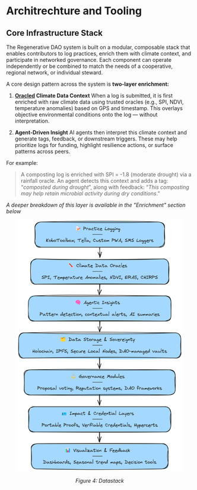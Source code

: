 # Architrechture and Tooling

## Core Infrastructure Stack
The Regenerative DAO system is built on a modular, composable stack that enables contributors to log practices, enrich them with climate context, and participate in networked governance. Each component can operate independently or be combined to match the needs of a cooperative, regional network, or individual steward.

A core design pattern across the system is __two-layer enrichment:__

1. __[Oracled](glossary.md) Climate Data Context__
When a log is submitted, it is first enriched with raw climate data using trusted oracles (e.g., SPI, NDVI, temperature anomalies) based on GPS and timestamp. This overlays objective environmental conditions onto the log — without interpretation.

2. __Agent-Driven Insight__
AI agents then interpret this climate context and generate tags, feedback, or downstream triggers. These may help prioritize logs for funding, highlight resilience actions, or surface patterns across peers.

For example:

>A composting log is enriched with SPI = -1.8 (moderate drought) via a rainfall oracle. 
>An agent detects this context and adds a tag: “_composted during drought_”, along with feedback:
>“_This composting may help retain microbial activity during dry conditions_.”

_A deeper breakdown of this layer is available in the "Enrichment" section below_

<div align="center">
<img src="../diagrams/Data Stack 2025-05-23-1047.png" alt="Data Stack" width="450"/>  

  <em>Figure 4: Datastack </em>

</div>
